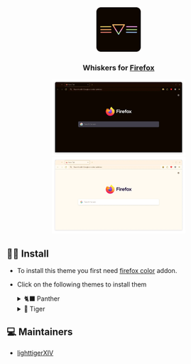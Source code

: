<div align="center">

<img src="https://raw.githubusercontent.com/Whiskers-Color-Scheme/assets/main/logos/readme-logo.png" width="100">

### Whiskers for [Firefox](https://www.mozilla.org/en-US/firefox/new/)

<div>
    <img src="assets/panther-preview.webp" width="300">
    <img src="assets/tiger-preview.webp" width="300">
</div>
</div>

## 👷‍♂️ Install

- To install this theme you first need [firefox color](https://addons.mozilla.org/en-US/firefox/addon/firefox-color/) addon.
- Click on the following themes to install them

    <details>
    <summary>🐈‍⬛ Panther</summary>

  - [🍌 Banana](https://color.firefox.com/?theme=XQAAAAJ0AwAAAAAAAABBqYhm849SCicxcUSs1XcGHf3p79EhVPTq1Tu1dza2MRZtx4Ndce8GU3lNlyF0QR4SCMDHj7Fk2ag_6zdlaUgzMSuU0hAHgClUY9A10qvxAEL0sTxI8kZnRo0bfKWjcZhu-_x16W3tciXAm1ecBZCXhB7jlIuFyhzhUaoLTCVrdQFLboH59cBsAQV1IzW-RS0UHgngXV-7nU3aGaByCFfA_-BUTuRut2LoROe0NLfDaA2VQJAIZMr_iyy0zDcZoFtcew9F0uxNw_gOfc3yS_iHmTL-n0yXtbpveZMxvaW5p0tCjQHEc4YWJlI0DP8gGjRfRcoQN8NxBFcHOErzpq7uTlanX26jPgbghCKdV_iez-oi9KwkM2lY0d1bIYeTLx2ENLH7EGrvzebjuLHANDojabwmNULGsnXHNkowzBP2eGFdWbA1Rx9ZZ5Vkjnws69FzucMUIXmdqXTGcFS7dVSoCf_wvj16)

  - [🫐 Blueberry](https://color.firefox.com/?theme=XQAAAAJ7AwAAAAAAAABBqYhm849SCicxcUSs1XcGHf3p79EhVPTq1Tu1dza2MRZtx4Ndce8GU3lBlZmVkOMfJtRiyInuARmyegzRt4IVAmOwvcU6Fk1m98u-1ePX04hmnn2KTi5N8_XhhAEqYK-GV6H9AeeX4umEdStOCAr2olE7dyb0ZAMLGxtO3zoB3MUJ5cvE3WgWtoCRkkuqBvbPNdGJFNBHdh74ZM5D7wqQ-8nfFdxKmMSQv3FQOXBmvRzWtzn7Phn6cJgdIbVa_IALSkABN-v8goiFoogARcdv0yILmRYdbLpNt7BAMMul_azr9KwtcWi2_sYcusBL0x_yuiWCBE9rw05v0seoYA71shEy6OkV2VK4JXzuMJz25cwZ93ery6wIJ1mtpxZw0Y8rxyjRnV9DFkmJ527VN5GeTAWEK6WukXx6wjXoJ-C6l8q42sjK2EcZzM1OgVA550tduBTGLRIs0NfGsuezmbwZlBf_xwFkHw)


  - [🍒 Cherry](https://color.firefox.com/?theme=XQAAAAJ0AwAAAAAAAABBqYhm849SCicxcUSs1XcGHf3p79EhVPTq1Tu1dza2MRZtx4Ndce8GU3lNlyF0OXjlqAodoLPkHs2bPiuDB6G4ph_U6or8bV4eUY3BmjOxb15iUSPDJUJ_uKpYIT4AkiOtMkpGVDQfi0pqcId6oZKjCWlbvKmU3deAxcz-tctAPu_KjqSFWGvx_PL2BxOeHDcg3WFRm336yaMHYH09pkkJE2XlyBtnCN2SO5lM2Tc1YOX_DiEI0_wz-moPUwPSvNpmFbkhRKuKl3cA_J32svvTztMYQXAaxXmygexylcjQobD75ZsV1zU5HwGA4y2TXPrqd_1F-mfs3XRM_UAtkMZN4w1z2mcPVEt9IopklFdQIlXfduOK1dYl6Fc-w8MEDc3WmdLnit5SuyD1BMdgj6B9HdQcRmWvk9bddykENkcO0Xy3DSx_6m22kG1dexkV4ZZZ0JvIToF4vuaabQjcrXQnKAH9gIqz)


  - [🍇 Grape](https://color.firefox.com/?theme=XQAAAAJ7AwAAAAAAAABBqYhm849SCicxcUSs1XcGHf3p79EhVPTq1Tu1dza2MRZtx4Ndce8GU3lNlyF0PCtksxYLsGUYj6SRBW3wmKH3vx_tZczsg1OSQPmktNEh2fT1qbNpS2je0Ub_ZuZ8kEGczwI04RSk-O0IQb_2yj5BAV-fP2Z63wScXZcLlJ2lefVoSKcv3LZbZqGM6gEYxhf1pGAiToxG4izvfiz3P2nniODhtC2UsWm8JgZcyEcim7tc_9REHctrfG55aroF4DqZxUP4UBXX7diPNj1QR_INEm96J3oqJ4Pm_pkKR2CGfZMRs573gzCaSKqcgKzlxPFyDc5ePrGF9kDz5DODsPCsDsWOHhyyQNV3KKLwUWf3-yJKSPe4uL0sRMUCp9IvcaI7UwYSlPWQTdvRE2AfugARCuQUclkydtG-cWI25g-mjgz9EOSm114Z0eIyX9sDM1g0843RUIN_HbFhtwcdEU7b_-6HBNQ)


  - [🥝 Kiwi](https://color.firefox.com/?theme=XQAAAAJ7AwAAAAAAAABBqYhm849SCicxcUSs1XcGHf3p79EhVPTq1Tu1dza2MRZtx4Ndce8GU3lDL2gRA-JnW0QejoVurK5GYbNB6s41zS26idaCbpLbDd9aT-gxNCFJSQvlz_Rpv3UABeoiPlwOYaKWgDSHHli_TehWA0HzZj9-IRKzVo6OPLcLfD2S8rmo0LB3VXCL1qFNHXPsEqAskasV5CKJM6e0TrCHWSSWJV8ePmhB0Rcni9wTWtVoeFvzYsCFtUXsh26NJaWck55rhMsHqFRmQpNL37WMrv3tWlPR5pHDd1OnejdsPurLG0Y3kuuX2jjYAM8z1M13PjwYFW4RHTdNij75fF9RVWvVBQ_VIwnqOQodOlWPSYbNrycpnvyL3Ikm34gO-WwD9BahUlmisbNN-ta_-wr_IiaDkmwi5GiixmbwA39sFSFWNPGa5mY6WgGTdNrh4lJgJia8Q7Qknu8BDJqeeAqWuxdX0Svp_5zNCCA)



  - [🍊 Tangerine](https://color.firefox.com/?theme=XQAAAAJ0AwAAAAAAAABBqYhm849SCicxcUSs1XcGHf3p79EhVPTq1Tu1dza2MRZtx4Ndce8GU3lNlyF0POOHZPimp99QmjjR2jZi7Ly0TvIk60eTaS0Scul8_15tA-joGEZH0mMmvn851mNVrAXAagrUYNd4iM_-Tt4thGj3ajrLK72Vet0V_SJRb0srSIlS6eAhw0faIMuyk5YHYetBYiK9doTrRKUyAsJtt6Vjo6QNte4nXPeHHSj9tqaefYwZ-7wWmtaxwe-LtYDg88Kb4QB2yyT2x8o_YQtPIz0XvCK-Dhz-URqeHpbNodApigzXzvXgWxrifHd-cGr8lUEjUSidxKmdmqi1GpPYxtg5UvHuMVNbPyKgXIw6GJdnuX3uVSN9PbuBxrZvLVeI-ASyNy--3NwVyIpfWWsmQTR16J2O1szpPyj4ggLzVz-BVO6uwImFBb6bk3qyNKwR4BJDrvi_4zarZJdKzyH2HJj2xP_2mc44)
  </details>

    <details>
    <summary>🐯 Tiger</summary>

  - [🍌 Banana](https://color.firefox.com/?theme=XQAAAAJlAwAAAAAAAABBqYhm849SCicxcURHAXcGHf3p79EhVQAo8GHaa77G3Xoow5OgYICBJ-_7DI7j5pMtxGqmdG7irAUEclirL8bIBZEJoyPUNMKTbzyr6wg0mZZDQLGOR9rl52mQ5eB0wrL5DsuGfa4L9KCTPTrY_YpR63JNU8rja3ZCnZo1Psk6Paf6iC8Y7BvoQz_bmqZbLaxj2ASPBxJRcEyxKWHE0zDyU6rUQFzTjUkc-oKGE6ERLdGsVAY6NToXSfwdWFAsFCNBmhLlIN9Vdz4a6hnCfWpri-dWuQ4_XRGfhSrfcN8S8YbVBDujbhf8HNQX9pNgLRsRIQppJVb-jvYJ8M3OwU6w17W7L22Z0yY1dI9FFQnPqYstfgwrebsHrXYDfB35WEK909aD-LEihXwwGFIkt1HqVBuosIOmQDq3TiX_qUgUFyMusGHXg1oEa7gcUu_LdVAQFY1NbFI0O5Hk_u6lBbif_YFvww)


  - [🫐 Blueberry](https://color.firefox.com/?theme=XQAAAAJsAwAAAAAAAABBqYhm849SCicxcURHAXcGHf3p79EhVQAo8GHaa77G3Xoow5OgYICBJ-_62T1BESYS7w-DuHsle5x0j4dZ02cVmRpz9gFBqWiY-FaxWCGtGniHLhTT9Cr7uI0MPnV3mEwR4ZBf_4aAeAOtm1lK9epVCBZcJI2-RJGYs31JQijWcHZ3ctdUasL33nw5-YhDbfhdqo96uMdc1KwdDx52GtvLMPEIWvQbILEUOIKXRYnZmItG90Cjpv7oubGd3XAPHAbpvovspHD4MrXtQMjtl8MCNj4xsqaWIidiGnb4DQyqC21SnJGlaWROS6cbpo3dbNl5lid8cyBunJHhhlV57X_-jlkIHKSH-VJELaJWQdbpiBpU7r2zuOY29dEdoR-kbemnxL-w07c1dA__ai8MXFpuqqghB9IFkMAJVBI6xOfGfztU_AMjYPT-I43gYbIp69PZiFa8KQSokb7RsNZ8OMUU9Ue3_h58Qg)


  - [🍒 Cherry](https://color.firefox.com/?theme=XQAAAAJlAwAAAAAAAABBqYhm849SCicxcURHAXcGHf3p79EhVQAo8GHaa77G3Xoow5OgYICBJ-_7DI99yHGjMUYl-MpOVwH_tb5vGkkrcyZmQWzr2cEVwQ9NJixFkCLJiXWmAyidR5oa3G_LvHKRlqcx0ZFpb7ZMv6LvSRIU2vQxmHokG4t8KYfvptc91_IH5rmxiko0IausI19fp8lbiAu9HAXOc2hH0PEKAEak4C_HHsmfDEnLHlB4enjq998jh5JYX2COmdkDvZP3zn0AQMVlfy_YF3NQfOJqf0rhsYX3fa6gDEFe8qiJOGuAu7WG13SawQjg_dQQqOZzFhzD1A1SUCiiyIx991U9n5ZLlMZ4Fx_yuhWu4t-Bf-4ooyekbUWDIbP1OCE16kigICbKJ7OqGEMQx8TBxok2ncUImRcUk7rKusVRllhWY8ZkUavwLEqwnkAmIgc7HbUjnC8z_aYHcDAKCbjz5RjWw4Xd_-vAcyw)


  - [🍇 Grape](https://color.firefox.com/?theme=XQAAAAJeAwAAAAAAAABBqYhm849SCicxcURHAXcGHf3p79EhVQAo8GHaa77G3Xoow5OgYICBJ-_62UCvrZa7fKeFOP5dThDcDcSyna-zCV9P7v-OamvKGHxpDr1LUlkcWGi85FSkN2FyJRzIpT6pQ1_Mc06yaoAhQkqcF2S0Ts4RE3hwiKPYoN0hn006-l0b2ZA5cl6aN76vLckeHITiRin_MfQFnXJx2D6WYUz_4OPyXPIAM423KuRKiFHqIpoqtdOWOHU2eZ_nenZTLR9nadxYxtIu5dkLGZZLM19-J4R079epl2WeKTjWgLqQxfdlcHNUYOMinSOVqeFWfieqFzzmsemlqLVgrIVedqwsPsdrLqkuQX9ie8hHN73OK7BbpYgD92KCYV56Dx9_xyC_cAwd1o3nVR8j5cfQBOw_1xIOlmZSLnLRjV5UDs9ob3t1Hl8Dj5NTOEPwv4Wsg9nA53QCItQrTcYdOMeJzZ-jA-Fm5v5am4o)


  - [🥝 Kiwi](https://color.firefox.com/?theme=XQAAAAJlAwAAAAAAAABBqYhm849SCicxcURHAXcGHf3p79EhVQAo8GHaa77G3Xoow5OgYICBJ-_62T7tPXGNdxK9UGe2E7tZ9sPUrAN_Qx87aqGX9TNGQuP4RHfwA3t7n-f9uYhZ96vVD4X6pfJtng_KlcbaytQz-GBWH3MXpTy3orl85v94I2fXTBrgU0Rdbxhnuxjiw0lkDM3V3byAlPNLsulxMy4C3O2hHGyy3P15VQw0sy0RcNdMvZ_mRl0H0mQM2dM_qW9QY2DLXC4GRVohmNG0U2j5Og2kE7WQxuxnI13eg3Bz7UES2JcdfDtaDb7TrPvGz-p_TqMwdXIG7RPCKwZ7iQ2N1uSXk1HooYooNKLuTil4uufvozDvyzuSaVXyav_aTCz-6Rmw9oL-vW8RbxFc-WugXo2IuSQWD8VJadkdZD8n2GVN_NsJxtWV4jADJ0V5eWfN7FEiCQ3qV9SvSV1iAmxUNxCLZNYv6x3_Rxb7AA)


  - [🍊 Tangerine](https://color.firefox.com/?theme=XQAAAAJlAwAAAAAAAABBqYhm849SCicxcURHAXcGHf3p79EhVQAo8GHaa77G3Xoow5OgYICBJ-_7DJAkgEPKDSAcGA-c4gd2IhGhqwVhuzVAcd6lI4BWW9kehjyXoeXaILiVpLNgRbdRXiv4Cy2Q60DfkheDPKR2YWGgXOujcD56WlP23YjkaxD3M7WtUwa_6KAbvCQJ7pfBctg4Z-rO2lGCKyhkNWVOrEEYI8U4M74X58fo5Gmd6BFQhqljxK0-tTQfRX6DGJgTr3y1mhY-mZLOO2swdt1O7aqlt99moRYHai-uvFQO4FSrVvAD3zagTTF2JHXaGGQntSsFyq_8WVpWyTesHErX5Jv-zHwZtXy_FwSU54G5o8pQNigOmVBKvswC9SYdKTMNJDo6A522_3rJRxlUgukIqIQrV-u1cbiUu6Bq2XlbwjCCc4AEzKa-Yhq7FyoPp8trwN5ar98rBWy4qqeDWBdlYJVehiWf_nOGbg)
  </details>

## 💻 Maintainers

- [lighttigerXIV](https://github.com/lighttigerXIV)
